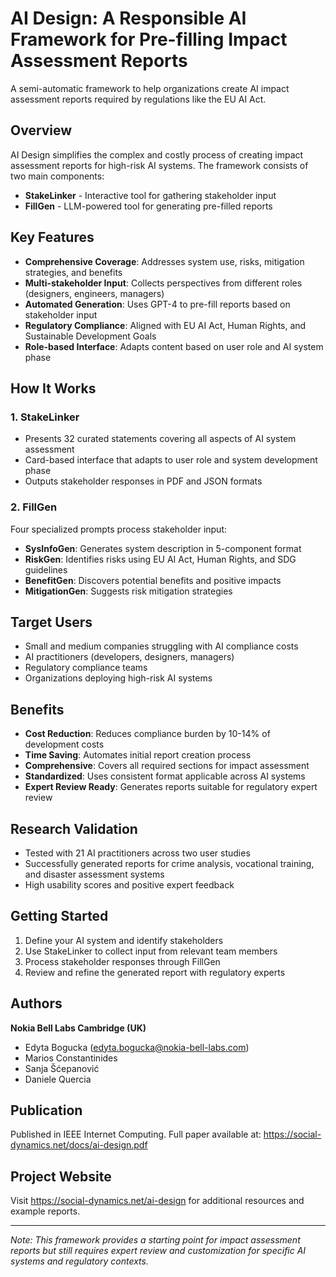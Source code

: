 # AI Design: A Responsible AI Framework for Pre-filling Impact Assessment Reports

A semi-automatic framework to help organizations create AI impact assessment reports required by regulations like the EU AI Act.

## Overview

AI Design simplifies the complex and costly process of creating impact assessment reports for high-risk AI systems. The framework consists of two main components:

- **StakeLinker** - Interactive tool for gathering stakeholder input
- **FillGen** - LLM-powered tool for generating pre-filled reports

## Key Features

- **Comprehensive Coverage**: Addresses system use, risks, mitigation strategies, and benefits
- **Multi-stakeholder Input**: Collects perspectives from different roles (designers, engineers, managers)
- **Automated Generation**: Uses GPT-4 to pre-fill reports based on stakeholder input
- **Regulatory Compliance**: Aligned with EU AI Act, Human Rights, and Sustainable Development Goals
- **Role-based Interface**: Adapts content based on user role and AI system phase

## How It Works

### 1. StakeLinker
- Presents 32 curated statements covering all aspects of AI system assessment
- Card-based interface that adapts to user role and system development phase
- Outputs stakeholder responses in PDF and JSON formats

### 2. FillGen
Four specialized prompts process stakeholder input:
- **SysInfoGen**: Generates system description in 5-component format
- **RiskGen**: Identifies risks using EU AI Act, Human Rights, and SDG guidelines
- **BenefitGen**: Discovers potential benefits and positive impacts
- **MitigationGen**: Suggests risk mitigation strategies

## Target Users

- Small and medium companies struggling with AI compliance costs
- AI practitioners (developers, designers, managers) 
- Regulatory compliance teams
- Organizations deploying high-risk AI systems

## Benefits

- **Cost Reduction**: Reduces compliance burden by 10-14% of development costs
- **Time Saving**: Automates initial report creation process
- **Comprehensive**: Covers all required sections for impact assessment
- **Standardized**: Uses consistent format applicable across AI systems
- **Expert Review Ready**: Generates reports suitable for regulatory expert review

## Research Validation

- Tested with 21 AI practitioners across two user studies
- Successfully generated reports for crime analysis, vocational training, and disaster assessment systems
- High usability scores and positive expert feedback

## Getting Started

1. Define your AI system and identify stakeholders
2. Use StakeLinker to collect input from relevant team members
3. Process stakeholder responses through FillGen
4. Review and refine the generated report with regulatory experts

## Authors

**Nokia Bell Labs Cambridge (UK)**
- Edyta Bogucka (edyta.bogucka@nokia-bell-labs.com)
- Marios Constantinides
- Sanja Šćepanović
- Daniele Quercia

## Publication

Published in IEEE Internet Computing. Full paper available at: https://social-dynamics.net/docs/ai-design.pdf

## Project Website

Visit https://social-dynamics.net/ai-design for additional resources and example reports.

---

*Note: This framework provides a starting point for impact assessment reports but still requires expert review and customization for specific AI systems and regulatory contexts.*
